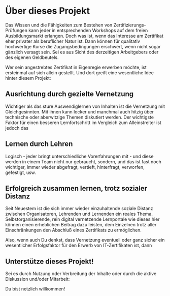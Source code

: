 # Über dieses Projekt

Das Wissen und die Fähigkeiten zum Bestehen von Zertifizierungs-Prüfungen kann jeder in entsprechenden Workshops auf dem freien Ausbildungsmarkt erlangen. Doch was ist, wenn das Interesse am Zertifikat eher privater als beruflicher Natur ist. Dann können für qualitativ hochwertige Kurse die Zugangsbedingungen erschwert, wenn nicht sogar gänzlich versagt sein. Sei es aus Sicht des derzeitigen Arbeitgebers oder des eigenen Geldbeutels.

Wer sein angestrebtes Zertifikat in Eigenregie erwerben möchte, ist ersteinmal auf sich allein gestellt. Und dort greift eine wesentliche Idee hinter diesem Projekt:

## Ausrichtung durch gezielte Vernetzung

Wichtiger als das sture Auswendiglernen von Inhalten ist die Vernetzung mit Gleichgesinnten. Mit ihnen kann locker und manchmal auch hitzig über technische oder aberwitzige Themen diskutiert werden. Der wichtigste Faktor für einen besseren Lernfortschritt im Vergleich zum Alleinstreiter ist jedoch das

## Lernen durch Lehren

Logisch - jeder bringt unterschiedliche Vorerfahrungen mit - und diese werden in einem Team nicht nur gebraucht, sondern, und das ist fast noch wichtiger, immer wieder abgefragt, vertieft, hinterfragt, verworfen, gefestigt, usw.

## Erfolgreich zusammen lernen, trotz sozialer Distanz
Seit Neuestem ist die sich immer wieder einzuhaltende soziale Distanz zwischen Organisatoren, Lehrenden und Lernenden ein reales Thema. Selbstorganisierende, rein digital vernetzende Lernportale wie dieses hier können einen erheblichen Beitrag dazu leisten, dem Einzelnen trotz aller Einschränkungen den Abschluß eines Zertifikats zu ermöglichen.

Also, wenn auch Du denkst, dass Vernetzung eventuell oder ganz sicher ein wesentlicher Erfolgsfaktor für den Erwerb von IT-Zertifikaten ist, dann

## Unterstütze dieses Projekt!

Sei es durch Nutzung oder Verbreitung der Inhalte oder durch die aktive Diskussion und/oder Mitarbeit:

Du bist netzlich willkommen!
